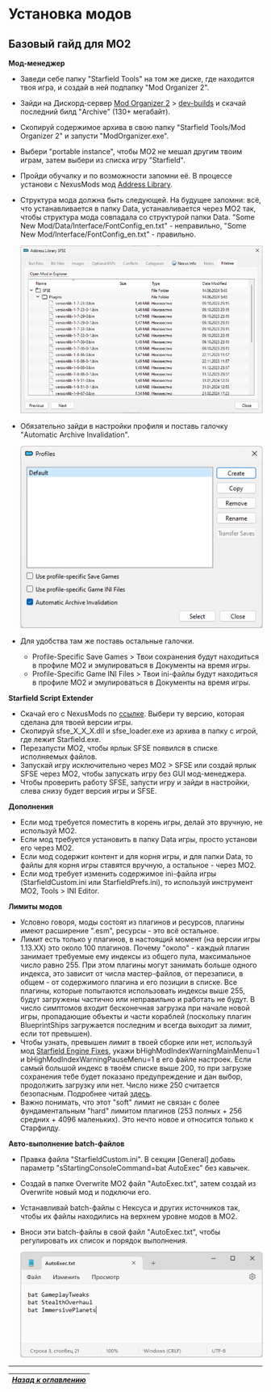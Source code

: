 # Установка модов

## Базовый гайд для MO2

**Мод-менеджер**

+ Заведи себе папку "Starfield Tools" на том же диске, где находится твоя игра, и создай в ней подпапку "Mod Organizer 2".
+ Зайди на Дискорд-сервер [Mod Organizer 2](https://link.meridiano-web.com/mo2devs) > [dev-builds](https://discord.com/channels/265929299490635777/379225566122999808) и скачай последний билд "Archive" (130+ мегабайт).
+ Скопируй содержимое архива в свою папку "Starfield Tools/Mod Organizer 2" и запусти "ModOrganizer.exe".
+ Выбери "portable instance", чтобы MO2 не мешал другим твоим играм, затем выбери из списка игру "Starfield".
+ Пройди обучалку и по возможности запомни её. В процессе установи с NexusMods мод [Address Library](https://www.nexusmods.com/starfield/mods/3256).
+ Структура мода должна быть следующей. На будущее запомни: всё, что устанавливается в папку Data, устанавливается через MO2 так, чтобы структура мода совпадала со структурой папки Data. "Some New Mod/Data/Interface/FontConfig_en.txt" - неправильно, "Some New Mod/Interface/FontConfig_en.txt" - правильно.

    ![](Установка-модов/AddLib-FileTree.png)

+ Обязательно зайди в настройки профиля и поставь галочку "Automatic Archive Invalidation".

    ![](Установка-модов/Profile-AAI.png)

+ Для удобства там же поставь остальные галочки.
    + Profile-Specific Save Games > Твои сохранения будут находиться в профиле MO2 и эмулироваться в Документы на время игры.
    + Profile-Specific Game INI Files > Твои ini-файлы будут находиться в профиле MO2 и эмулироваться в Документы на время игры.

**Starfield Script Extender**

+ Скачай его с NexusMods по [ссылке](https://www.nexusmods.com/starfield/mods/106). Выбери ту версию, которая сделана для твоей версии игры.
+ Скопируй sfse_X_X_X.dll и sfse_loader.exe из архива в папку с игрой, где лежит Starfield.exe.
+ Перезапусти MO2, чтобы ярлык SFSE появился в списке исполняемых файлов.
+ Запускай игру исключительно через MO2 > SFSE или создай ярлык SFSE через MO2, чтобы запускать игру без GUI мод-менеджера.
+ Чтобы проверить работу SFSE, запусти игру и зайди в настройки, слева снизу будет версия игры и SFSE.

**Дополнения**

+ Если мод требуется поместить в корень игры, делай это вручную, не используй MO2.
+ Если мод требуется установить в папку Data игры, просто установи его через MO2.
+ Если мод содержит контент и для корня игры, и для папки Data, то файлы для корня игры ставятся вручную, а остальное - через MO2.
+ Если мод требует изменить содержимое ini-файла игры (StarfieldCustom.ini или StarfieldPrefs.ini), то используй инструмент MO2, Tools > INI Editor.

**Лимиты модов**

+ Условно говоря, моды состоят из плагинов и ресурсов, плагины имеют расширение ".esm", ресурсы - это всё остальное.
+ Лимит есть только у плагинов, в настоящий момент (на версии игры 1.13.XX) это около 100 плагинов. Почему "около" - каждый плагин занимает требуемые ему индексы из общего пула, максимальное число равно 255. При этом плагины могут занимать больше одного индекса, это зависит от числа мастер-файлов, от перезаписи, в общем - от содержимого плагина и его позиции в списке. Все плагины, которые попытаются использовать индексы выше 255, будут загружены частично или неправильно и работать не будут. В число симптомов входит бесконечная загрузка при начале новой игры, пропадающие объекты и части кораблей (поскольку плагин BlueprintShips загружается последним и всегда выходит за лимит, если тот превышен).
+ Чтобы узнать, превышен лимит в твоей сборке или нет, используй мод [Starfield Engine Fixes](https://www.nexusmods.com/starfield/mods/10457), укажи bHighModIndexWarningMainMenu=1 и bHighModIndexWarningPauseMenu=1 в его файле настроек. Если самый большой индекс в твоём списке выше 200, то при загрузке сохранения тебе будет показано предупреждение и дан выбор, продолжить загрузку или нет. Число ниже 250 считается безопасным. Подробнее читай [здесь](https://www.nexusmods.com/starfield/articles/635).
+ Важно понимать, что этот "soft" лимит не связан с более фундаментальным "hard" лимитом плагинов (253 полных + 256 средних + 4096 маленьких). Это нечто новое и относится только к Старфилду.

**Авто-выполнение batch-файлов**

+ Правка файла "StarfieldCustom.ini". В секции [General] добавь параметр "sStartingConsoleCommand=bat AutoExec" без кавычек.
+ Создай в папке Overwrite MO2 файл "AutoExec.txt", затем создай из Overwrite новый мод и подключи его.
+ Устанавливай batch-файлы с Нексуса и других источников так, чтобы их файлы находились на верхнем уровне модов в MO2.
+ Вноси эти batch-файлы в свой файл "AutoExec.txt", чтобы регулировать их список и порядок выполнения.

    ![](Установка-модов/Batch-AutoExec.png)

------

|[*Назад к оглавлению*](https://github.com/Meridiano/Starfield-Head)|
|:---:|